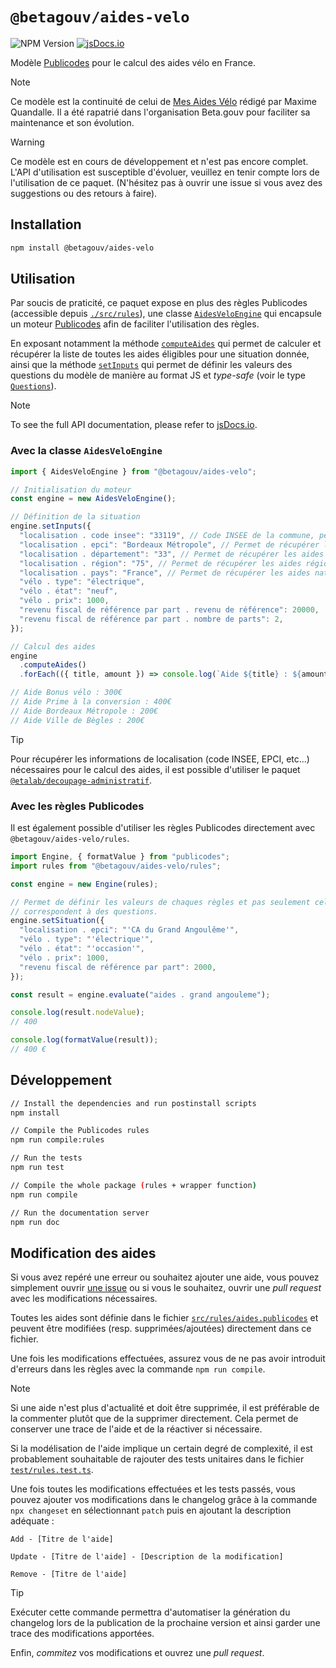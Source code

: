 # `@betagouv/aides-velo`

![NPM Version](https://img.shields.io/npm/v/%40betagouv%2Faides-velo) [![jsDocs.io](https://img.shields.io/badge/jsDocs.io-reference-blue)](https://www.jsdocs.io/package/@betagouv/aides-velo)

Modèle [Publicodes](https://publi.codes) pour le calcul des aides vélo en
France.

> [!NOTE]
> Ce modèle est la continuité de celui de [Mes Aides
> Vélo](https://mesaidesvelo.fr/) rédigé par Maxime Quandalle. Il a été
> rapatrié dans l'organisation Beta.gouv pour faciliter sa maintenance et son
> évolution.

> [!WARNING]
> Ce modèle est en cours de développement et n'est pas encore complet. L'API
> d'utilisation est susceptible d'évoluer, veuillez en tenir compte lors de
> l'utilisation de ce paquet. (N'hésitez pas à ouvrir une issue si vous avez
> des suggestions ou des retours à faire).

## Installation

```sh
npm install @betagouv/aides-velo
```

## Utilisation

Par soucis de praticité, ce paquet expose en plus des règles Publicodes
(accessible depuis
[`./src/rules`](https://github.com/betagouv/publicodes-aides-velo/tree/main/src/rules)),
une classe
[`AidesVeloEngine`](https://www.jsdocs.io/package/@betagouv/aides-velo#AidesVeloEngine)
qui encapsule un moteur [Publicodes](https://publi.codes) afin de faciliter
l'utilisation des règles.

En exposant notamment la méthode
[`computeAides`](https://www.jsdocs.io/package/@betagouv/aides-velo#AidesVeloEngine.computeAides)
qui permet de calculer et récupérer la liste de toutes les aides éligibles
pour une situation donnée, ainsi que la méthode
[`setInputs`](https://www.jsdocs.io/package/@betagouv/aides-velo#AidesVeloEngine.setInputs)
qui permet de définir les valeurs des questions du modèle de manière au format
JS et _type-safe_ (voir le type
[`Questions`](https://www.jsdocs.io/package/@betagouv/aides-velo#Questions)).

> [!NOTE]
> To see the full API documentation, please refer to
> [jsDocs.io](https://www.jsdocs.io/package/@betagouv/aides-velo).

### Avec la classe `AidesVeloEngine`

```typescript
import { AidesVeloEngine } from "@betagouv/aides-velo";

// Initialisation du moteur
const engine = new AidesVeloEngine();

// Définition de la situation
engine.setInputs({
  "localisation . code insee": "33119", // Code INSEE de la commune, permet de récupérer les aides communales
  "localisation . epci": "Bordeaux Métropole", // Permet de récupérer les aides intercommunales
  "localisation . département": "33", // Permet de récupérer les aides départementales
  "localisation . région": "75", // Permet de récupérer les aides régionales
  "localisation . pays": "France", // Permet de récupérer les aides nationales
  "vélo . type": "électrique",
  "vélo . état": "neuf",
  "vélo . prix": 1000,
  "revenu fiscal de référence par part . revenu de référence": 20000,
  "revenu fiscal de référence par part . nombre de parts": 2,
});

// Calcul des aides
engine
  .computeAides()
  .forEach(({ title, amount }) => console.log(`Aide ${title} : ${amount}€`));

// Aide Bonus vélo : 300€
// Aide Prime à la conversion : 400€
// Aide Bordeaux Métropole : 200€
// Aide Ville de Bègles : 200€
```

> [!TIP]
> Pour récupérer les informations de localisation (code INSEE, EPCI, etc...)
> nécessaires pour le calcul des aides, il est possible d'utiliser le paquet
> [`@etalab/decoupage-administratif`](https://github.com/datagouv/decoupage-administratif).

### Avec les règles Publicodes

Il est également possible d'utiliser les règles Publicodes directement avec
`@betagouv/aides-velo/rules`.

```typescript
import Engine, { formatValue } from "publicodes";
import rules from "@betagouv/aides-velo/rules";

const engine = new Engine(rules);

// Permet de définir les valeurs de chaques règles et pas seulement celles qui
// correspondent à des questions.
engine.setSituation({
  "localisation . epci": "'CA du Grand Angoulême'",
  "vélo . type": "'électrique'",
  "vélo . état": "'occasion'",
  "vélo . prix": 1000,
  "revenu fiscal de référence par part": 2000,
});

const result = engine.evaluate("aides . grand angouleme");

console.log(result.nodeValue);
// 400

console.log(formatValue(result));
// 400 €
```

## Développement

```sh
// Install the dependencies and run postinstall scripts
npm install

// Compile the Publicodes rules
npm run compile:rules

// Run the tests
npm run test

// Compile the whole package (rules + wrapper function)
npm run compile

// Run the documentation server
npm run doc
```

## Modification des aides

Si vous avez repéré une erreur ou souhaitez ajouter une aide, vous pouvez
simplement ouvrir [une
issue](https://github.com/betagouv/publicodes-aides-velo/issues) ou si vous le
souhaitez, ouvrir une _pull request_ avec les modifications nécessaires.

Toutes les aides sont définie dans le fichier
[`src/rules/aides.publicodes`](./src/rules/aides.publicodes) et peuvent être
modifiées (resp. supprimées/ajoutées) directement dans ce fichier.

Une fois les modifications effectuées, assurez vous de ne pas avoir introduit
d'erreurs dans les règles avec la commande `npm run compile`.

> [!NOTE]
> Si une aide n'est plus d'actualité et doit être supprimée, il est préférable
> de la commenter plutôt que de la supprimer directement. Cela permet de
> conserver une trace de l'aide et de la réactiver si nécessaire.

Si la modélisation de l'aide implique un certain degré de complexité, il est
probablement souhaitable de rajouter des tests unitaires dans le fichier
[`test/rules.test.ts`](./test/rules.test.ts).

Une fois toutes les modifications effectuées et les tests passés, vous pouvez
ajouter vos modifications dans le changelog grâce à la commande `npx changeset` en
sélectionnant `patch` puis en ajoutant la description adéquate :

```
Add - [Titre de l'aide]

Update - [Titre de l'aide] - [Description de la modification]

Remove - [Titre de l'aide]
```

> [!TIP]
> Exécuter cette commande permettra d'automatiser la génération du changelog
> lors de la publication de la prochaine version et ainsi garder une trace des
> modifications apportées.

Enfin, _commitez_ vos modifications et ouvrez une _pull request_.
